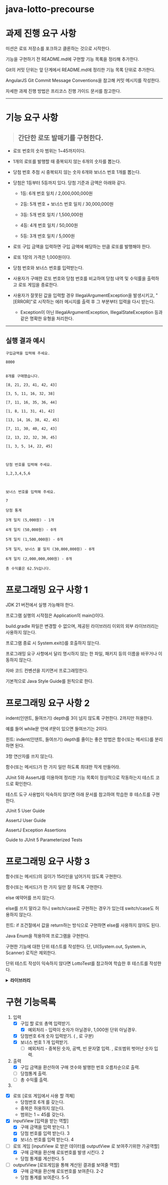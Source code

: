 # java-lotto-precourse


# 과제 진행 요구 사항


미션은 로또 저장소를 포크하고 클론하는 것으로 시작한다.

기능을 구현하기 전 README.md에 구현할 기능 목록을 정리해 추가한다.

Git의 커밋 단위는 앞 단계에서 README.md에 정리한 기능 목록 단위로 추가한다.

AngularJS Git Commit Message Conventions을 참고해 커밋 메시지를 작성한다.

자세한 과제 진행 방법은 프리코스 진행 가이드 문서를 참고한다.



---



# 기능 요구 사항

> ## 간단한 로또 발매기를 구현한다.

- 로또 번호의 숫자 범위는 1~45까지이다.

- 1개의 로또를 발행할 때 중복되지 않는 6개의 숫자를 뽑는다.

- 당첨 번호 추첨 시 중복되지 않는 숫자 6개와 보너스 번호 1개를 뽑는다.

- 당첨은 1등부터 5등까지 있다. 당첨 기준과 금액은 아래와 같다.

    - 1등: 6개 번호 일치 / 2,000,000,000원

    - 2등: 5개 번호 + 보너스 번호 일치 / 30,000,000원

    - 3등: 5개 번호 일치 / 1,500,000원

    - 4등: 4개 번호 일치 / 50,000원

    - 5등: 3개 번호 일치 / 5,000원

- 로또 구입 금액을 입력하면 구입 금액에 해당하는 만큼 로또를 발행해야 한다.

- 로또 1장의 가격은 1,000원이다.


- 당첨 번호와 보너스 번호를 입력받는다.

- 사용자가 구매한 로또 번호와 당첨 번호를 비교하여 당첨 내역 및 수익률을 출력하고 로또 게임을 종료한다.

- 사용자가 잘못된 값을 입력할 경우 IllegalArgumentException을 발생시키고, "[ERROR]"로 시작하는 에러 메시지를 출력 후 그 부분부터 입력을 다시 받는다.

    - Exception이 아닌 IllegalArgumentException, IllegalStateException 등과 같은 명확한 유형을 처리한다.

---


## 실행 결과 예시
```
구입금액을 입력해 주세요.

8000


8개를 구매했습니다.

[8, 21, 23, 41, 42, 43] 

[3, 5, 11, 16, 32, 38] 

[7, 11, 16, 35, 36, 44] 

[1, 8, 11, 31, 41, 42] 

[13, 14, 16, 38, 42, 45] 

[7, 11, 30, 40, 42, 43] 

[2, 13, 22, 32, 38, 45] 

[1, 3, 5, 14, 22, 45]



당첨 번호를 입력해 주세요.

1,2,3,4,5,6



보너스 번호를 입력해 주세요.

7

당첨 통계

3개 일치 (5,000원) - 1개

4개 일치 (50,000원) - 0개

5개 일치 (1,500,000원) - 0개

5개 일치, 보너스 볼 일치 (30,000,000원) - 0개

6개 일치 (2,000,000,000원) - 0개

총 수익률은 62.5%입니다.
```


# 프로그래밍 요구 사항 1

JDK 21 버전에서 실행 가능해야 한다.

프로그램 실행의 시작점은 Application의 main()이다.

build.gradle 파일은 변경할 수 없으며, 제공된 라이브러리 이외의 외부 라이브러리는 사용하지 않는다.

프로그램 종료 시 System.exit()를 호출하지 않는다.

프로그래밍 요구 사항에서 달리 명시하지 않는 한 파일, 패키지 등의 이름을 바꾸거나 이동하지 않는다.

자바 코드 컨벤션을 지키면서 프로그래밍한다.

기본적으로 Java Style Guide를 원칙으로 한다.



# 프로그래밍 요구 사항 2

indent(인덴트, 들여쓰기) depth를 3이 넘지 않도록 구현한다. 2까지만 허용한다.

예를 들어 while문 안에 if문이 있으면 들여쓰기는 2이다.

힌트: indent(인덴트, 들여쓰기) depth를 줄이는 좋은 방법은 함수(또는 메서드)를 분리하면 된다.


3항 연산자를 쓰지 않는다.

함수(또는 메서드)가 한 가지 일만 하도록 최대한 작게 만들어라.

JUnit 5와 AssertJ를 이용하여 정리한 기능 목록이 정상적으로 작동하는지 테스트 코드로 확인한다.

테스트 도구 사용법이 익숙하지 않다면 아래 문서를 참고하여 학습한 후 테스트를 구현한다.

JUnit 5 User Guide

AssertJ User Guide

AssertJ Exception Assertions

Guide to JUnit 5 Parameterized Tests



# 프로그래밍 요구 사항 3

함수(또는 메서드)의 길이가 15라인을 넘어가지 않도록 구현한다.


함수(또는 메서드)가 한 가지 일만 잘 하도록 구현한다.

else 예약어를 쓰지 않는다.

else를 쓰지 말라고 하니 switch/case로 구현하는 경우가 있는데 switch/case도 허용하지 않는다.

힌트: if 조건절에서 값을 return하는 방식으로 구현하면 else를 사용하지 않아도 된다.

Java Enum을 적용하여 프로그램을 구현한다.

구현한 기능에 대한 단위 테스트를 작성한다. 단, UI(System.out, System.in, Scanner) 로직은 제외한다.

단위 테스트 작성이 익숙하지 않다면 LottoTest를 참고하여 학습한 후 테스트를 작성한다.



<details>

<summary>
<b> 라이브러리 </b>
</summary>

camp.nextstep.edu.missionutils에서 제공하는 Randoms 및 Console API를 사용하여 구현해야 한다.

Random 값 추출은 camp.nextstep.edu.missionutils.Randoms의 pickUniqueNumbersInRange()를 활용한다.

사용자가 입력하는 값은 camp.nextstep.edu.missionutils.Console의 readLine()을 활용한다.



### 사용 예시

1에서 45 사이의 중복되지 않은 정수 6개 반환

Randoms.pickUniqueNumbersInRange(1, 45, 6);

Lotto 클래스

제공된 Lotto 클래스를 사용하여 구현해야 한다.

Lotto에 numbers 이외의 필드(인스턴스 변수)를 추가할 수 없다.

numbers의 접근 제어자인 private은 변경할 수 없다.

Lotto의 패키지를 변경할 수 있다.

    public class Lotto {

        private final List<Integer> numbers;

        public Lotto(List<Integer> numbers) {
            validate(numbers);
            this.numbers = numbers;
        }

        private void validate(List<Integer> numbers) {
            if (numbers.size() != 6) {
                throw new IllegalArgumentException("[ERROR] 로또 번호는 6개여야 합니다.");
            }
        }

        // TODO: 추가 기능 구현
    }
</details>

# 구현 기능목록
1. 입력
    - [x] 구입 할 로또 총액 입력받기.
        - [x] 예외처리 - 입력이 숫자가 아닐경우, 1,000원 단위 아닐경우.
    - [x] 당첨번호 6개 숫자 입력받기. ( , 로 구분)
    - [x] 보너스 번호 1 개 입력받기.
        - [ ] 예외처리 - 중복된 숫자, 공백, 빈 문자열 입력. , 로또범위 벗어난 숫자 입력.
2. 출력
    - [x] 구입 금액을 환산하여 구매 갯수와 발행한 번호 오름차순으로 출력.
    - [ ] 당첨통계 출력.
    - [ ] 총 수익률 출력.
3. 
- [x] 로또 [로또 게임에서 사용 할 객체]
    - 당첨번호 6개 를 갖는다.
    - 중복은 허용하지 않는다.
    - 범위는 1 ~ 45를 갖는다.
- [x] inputView [입력을 받는 역할]
    - [x] 구매 금액을 입력 받는다. 1
    - [x] 당첨 번호를 입력 받는다. 3
    - [x] 보너스 번호를 입력 받는다. 4
- [ ] 로또 게임 [inputView 로 받은 데이터를 outputView 로 보여주기위한 가공역할]
    - [x] 구매 금액을 환산해 로또번호를 발생 시킨다. 2
    - 당첨 통계를 계산한다. 5
- [ ] outputView [로또게임을 통해 계산된 결과를 보여줄 역할]
    - [x] 구매 금액을 환산해 로또번호를 보여준다. 2-2
    - 당첨 통계를 보여준다. 5-5
